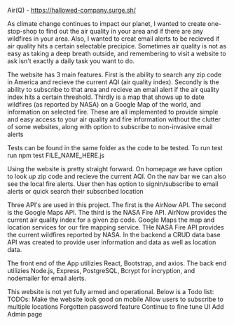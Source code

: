 ﻿




Air(Q) - https://hallowed-company.surge.sh/

As climate change continues to impact our planet, I wanted to create one-stop-shop to find out the air quality in your area and if there are 
any wildfires in your area. Also, I wanted to creat email alerts to be recieved if air quality hits a certain selectable precipice. Sometimes air quality is not 
as easy as taking a deep breath outside, and remembering to visit a website to ask isn't exactly a daily task you want to do.




The website has 3 main features. First is the ability to search any zip code in America and recieve the current AQI (air quality index). 
Secondly is the ability to subscribe to that area and recieve an email alert if the air quality index hits a certain threshold.
Thirdly is a map that shows up to date wildfires (as reported by NASA) on a Google Map of the world, and information on selected fire.
These are all implemented to provide simple and easy access to your air quality and fire information without the clutter of some websites, along 
with option to subscribe to non-invasive email alerts


Tests can be found in the same folder as the code to be tested. To run test run npm test FILE_NAME_HERE.js


Using the website is pretty straight forward. On homepage we have option to look up zip code and recieve the current AQI. On the 
nav bar we can also see the local fire alerts. User then has option to signin/subscribe to email alerts or quick search their subscribed location


Three API's are used in this project. The first is the AirNow API. The second is the Google Maps API. The third is the NASA Fire API.
AirNow provides the current air quality index for a given zip code. Google Maps the map and location services for our fire mapping service. THe NASA Fire API provides the current wildfires reported by NASA. In the backend a CRUD data base API was created to provide user information and data as well as location data.


The front end of the App utilizies React, Bootstrap, and axios. The back end utilizies Node.js, Express, PostgreSQL, Bcrypt for incryption, and nodemailer for email alerts.


This website is not yet fully armed and operational. Below is a Todo list:
TODOs:
Make the website look good on mobile
Allow users to subscribe to multiple locations
Forgotten password feature
Continue to fine tune UI 
Add Admin page



